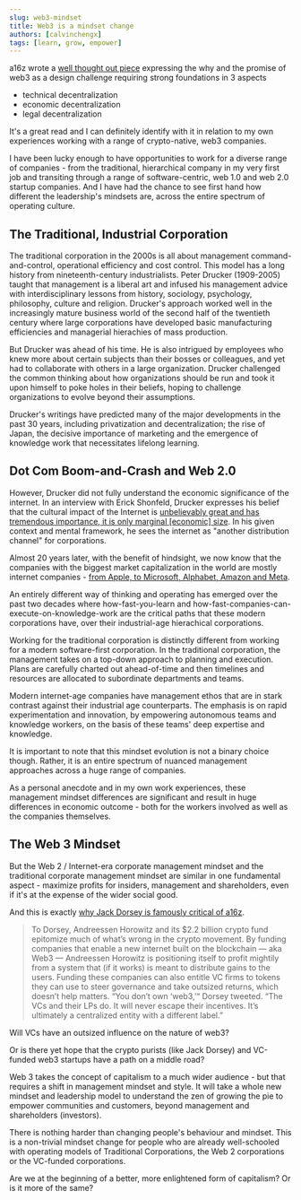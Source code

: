```yaml
---
slug: web3-mindset
title: Web3 is a mindset change
authors: [calvinchengx]
tags: [learn, grow, empower]
---
```


a16z wrote a [well thought out piece](https://future.a16z.com/web3-decentralization-models-framework-principles-how-to/) expressing the why and the promise of web3 as a design challenge requiring strong foundations in 3 aspects

* technical decentralization
* economic decentralization
* legal decentralization

It's a great read and I can definitely identify with it in relation to my own experiences working with a range of crypto-native, web3 companies.

I have been lucky enough to have opportunities to work for a diverse range of companies - from the traditional, hierarchical company in my very first job and transiting through a range of software-centric, web 1.0 and web 2.0 startup companies.  And I have had the chance to see first hand how different the leadership's mindsets are, across the entire spectrum of operating culture.

## The Traditional, Industrial Corporation

The traditional corporation in the 2000s is all about management command-and-control, operational efficiency and cost control. This model has a long history from nineteenth-century industrialists. Peter Drucker (1909-2005) taught that management is a liberal art and infused his management advice with interdisciplinary lessons from history, sociology, psychology, philosophy, culture and religion. Drucker's approach worked well in the increasingly mature business world of the second half of the twentieth century where large corporations have developed basic manufacturing efficiencies and managerial hierachies of mass production.

But Drucker was ahead of his time. He is also intrigued by employees who knew more about certain subjects than their bosses or colleagues, and yet had to collaborate with others in a large organization. Drucker challenged the common thinking about how organizations should be run and took it upon himself to poke holes in their beliefs, hoping to challenge organizations to evolve beyond their assumptions.

Drucker's writings have predicted many of the major developments in the past 30 years, including privatization and decentralization; the rise of Japan, the decisive importance of marketing and the emergence of knowledge work that necessitates lifelong learning.

## Dot Com Boom-and-Crash and Web 2.0

However, Drucker did not fully understand the economic significance of the internet. In an interview with Erick Shonfeld, Drucker expresses his belief that the cultural impact of the Internet is [unbelievably great and has tremendous importance, it is only marginal \[economic\] size](https://boards.fool.com/drucker-the-internet-more-buffett-or-barrett-19648461.aspx?sort=whole). In his given context and mental framework, he sees the internet as "another distribution channel" for corporations.

Almost 20 years later, with the benefit of hindsight, we now know that the companies with the biggest market capitalization in the world are mostly internet companies - [from Apple, to Microsoft, Alphabet, Amazon and Meta](https://www.investopedia.com/biggest-companies-in-the-world-by-market-cap-5212784).

An entirely different way of thinking and operating has emerged over the past two decades where how-fast-you-learn and how-fast-companies-can-execute-on-knowledge-work are the critical paths that these modern corporations have, over their industrial-age hierachical corporations.

Working for the traditional corporation is distinctly different from working for a modern software-first corporation. In the traditional corporation, the management takes on a top-down approach to planning and execution. Plans are carefully charted out ahead-of-time and then timelines and resources are allocated to subordinate departments and teams.

Modern internet-age companies have management ethos that are in stark contrast against their industrial age counterparts. The emphasis is on rapid experimentation and innovation, by empowering autonomous teams and knowledge workers, on the basis of these teams' deep expertise and knowledge.

It is important to note that this mindset evolution is not a binary choice though. Rather, it is an entire spectrum of nuanced management approaches across a huge range of companies. 

As a personal anecdote and in my own work experiences, these management mindset differences are significant and result in huge differences in economic outcome - both for the workers involved as well as the companies themselves.

## The Web 3 Mindset

But the Web 2 / Internet-era corporate management mindset and the traditional corporate management mindset are similar in one fundamental aspect - maximize profits for insiders, management and shareholders, even if it's at the expense of the wider social good.

And this is exactly [why Jack Dorsey is famously critical of a16z](https://www.cmswire.com/information-management/why-jack-dorsey-went-to-war-with-andreessen-horowitz/). 

> To Dorsey, Andreessen Horowitz and its $2.2 billion crypto fund epitomize 
> much of what’s wrong in the crypto movement. By funding companies that 
> enable a new internet built on the blockchain — aka Web3 — Andreessen Horowitz 
> is positioning itself to profit mightily from a system that (if it works) is 
> meant to distribute gains to the users. Funding these companies can also entitle
> VC firms to tokens they can use to steer governance and take outsized returns,
> which doesn’t help matters. “You don’t own ‘web3,’“ Dorsey tweeted. “The VCs and
> their LPs do. It will never escape their incentives. It’s ultimately a
> centralized entity with a different label.”

Will VCs have an outsized influence on the nature of web3?

Or is there yet hope that the crypto purists (like Jack Dorsey) and VC-funded web3 startups have a path on a middle road?

Web 3 takes the concept of capitalism to a much wider audience - but that requires a shift in management mindset and style. It will take a whole new mindset and leadership model to understand the zen of growing the pie to empower communities and customers, beyond management and shareholders (investors).

There is nothing harder than changing people's behaviour and mindset. This is a non-trivial mindset change for people who are already well-schooled with operating models of Traditional Corporations, the Web 2 corporations or the VC-funded corporations.

Are we at the beginning of a better, more enlightened form of capitalism? Or is it more of the same?
